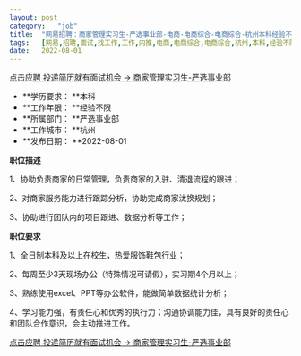```yaml
---
layout:	post
category:	"job"
title:	"网易招聘：商家管理实习生-严选事业部-电商-电商综合-电商综合-杭州本科经验不限"
tags:	[网易,招聘,面试,找工作,工作,内推,电商,电商综合,电商综合,杭州,本科,经验不限]
date:	2022-08-01
---
```


[点击应聘 投递简历就有面试机会 ->  商家管理实习生-严选事业部](http://mobile.bole.netease.com/bole/boleDetail?id=41940&employeeId=346f03c3cda5f04c&key=all)



- **学历要求： **本科
- **工作年限： **经验不限
- **所属部门： **严选事业部
- **工作城市： **杭州
- **发布日期： **2022-08-01



**职位描述**

1、协助负责商家的日常管理，负责商家的入驻、清退流程的跟进； 

2、对商家服务能力进行跟踪分析，协助完成商家汰换规划； 

3、协助进行团队内的项目跟进、数据分析等工作； 





**职位要求**

1、全日制本科及以上在校生，热爱服饰鞋包行业； 

2、每周至少3天现场办公（特殊情况可请假），实习期4个月以上； 

3、熟练使用excel、PPT等办公软件，能做简单数据统计分析；   

4、学习能力强，有责任心和优秀的执行力；沟通协调能力佳，具有良好的责任心和团队合作意识，会主动推进工作。



[点击应聘 投递简历就有面试机会 ->  商家管理实习生-严选事业部](http://mobile.bole.netease.com/bole/boleDetail?id=41940&employeeId=346f03c3cda5f04c&key=all)